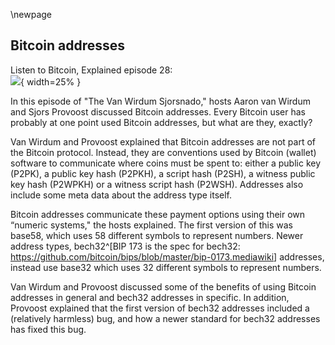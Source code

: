 \newpage

<!---
(these comments won't appear in the PDF)
* send to IP address indeed existed: https://en.bitcoin.it/wiki/IP_transaction
* SegWit (version 0) is explained in another chapter
* bech32m is used in the Taproot softfork (segwit version 1), which will be explained in another chapter
* lightning is mentioned at the end, also covered in other chapters
-->

## Bitcoin addresses

Listen to Bitcoin, Explained episode 28:\
![](qr/28.png){ width=25% }

In this episode of "The Van Wirdum Sjorsnado," hosts Aaron van Wirdum and Sjors Provoost discussed Bitcoin addresses. Every Bitcoin user has probably at one point used Bitcoin addresses, but what are they, exactly?

Van Wirdum and Provoost explained that Bitcoin addresses are not part of the Bitcoin protocol. Instead, they are conventions used by Bitcoin (wallet) software to communicate where coins must be spent to: either a public key (P2PK), a public key hash (P2PKH), a script hash (P2SH), a witness public key hash (P2WPKH) or a witness script hash (P2WSH). Addresses also include some meta data about the address type itself.

Bitcoin addresses communicate these payment options using their own “numeric systems," the hosts explained. The first version of this was base58, which uses 58 different symbols to represent numbers. Newer address types, bech32^[BIP 173 is the spec for bech32: <https://github.com/bitcoin/bips/blob/master/bip-0173.mediawiki>] addresses, instead use base32 which uses 32 different symbols to represent numbers.

Van Wirdum and Provoost discussed some of the benefits of using Bitcoin addresses in general and bech32 addresses in specific. In addition, Provoost explained that the first version of bech32 addresses included a (relatively harmless) bug, and how a newer standard for bech32 addresses has fixed this bug.

<!---
(^ comment marker should be removed during the first editing round)

Aaron Van Wirdum:
Live from Utrecht, this is the Van Wirdum Sjorsnado.

Sjors Provoost:
Hello.

Aaron Van Wirdum:
Hey Sjors.

Sjors Provoost:
What's up?

Aaron Van Wirdum:
The other day I wanted to send Bitcoin to someone, but I didn't-

Sjors Provoost:
Why? Shouldn't you hoddle?

Aaron Van Wirdum:
I hoddle all I can, but sometimes I need to eat, or I need to pay my rent, or I need to buy a new plant for my living room.

Sjors Provoost:
Yeah, that's true.

Aaron Van Wirdum:
So the problem was, the person I wanted to send Bitcoin to, I didn't have their IP address.

Sjors Provoost:
You did not have their IP address.

Aaron Van Wirdum:
I did not have their IP address.

Sjors Provoost:
Okay.

Aaron Van Wirdum:
Luckily, it turns out there's this trick in Bitcoin called Bitcoin addresses.

Sjors Provoost:
That's right.

Aaron Van Wirdum:
Have you heard of this?

Sjors Provoost:
Yes.

Aaron Van Wirdum:
Maybe our reader ... Cut that please. Maybe our listener hasn't yet Sjors, so let's explain what Bitcoin addresses are.

Sjors Provoost:
Okay. What are Bitcoin addresses?

Aaron Van Wirdum:
First of all, so I made a stupid joke about IP addresses, but this was actually an option, wasn't it?

Sjors Provoost:
Yeah. So in the initial version of Bitcoin, Satoshi announced it on the mailing list and said, "Well, if you want to send somebody some coins, you just enter their IP address and then it'll exchange, I guess, an address to send it to."

Aaron Van Wirdum:
Yeah. So it was actually possible to send Bitcoins to people's IP addresses. I don't think that's possible anymore. That's not in any of the code-

Sjors Provoost:
I don't think so either.

Aaron Van Wirdum:
... probably, right?

Sjors Provoost:
I haven't seen it. Yeah. Because the other way is that you just get an address to send to, and then it goes to the blockchain. And, because the other side is checking the blockchain also, it'll show up.

Aaron Van Wirdum:
Yeah. Well, that's actually not how it works at all, but we're going to explain it now. I think.

Sjors Provoost:
Yep.

Aaron Van Wirdum:
Let's go. Okay. First of all, Sjors, when you send Bitcoin to someone, what do you actually do? What happens?

Sjors Provoost:
Well, you're creating a transaction that has a bunch of inputs, and it has an output. And that output describes who can spend it. Right? So you could say anybody can spend this. That's not a good idea. We talked about that in an earlier episode. So what you do is you put a constraint on it. And the very first version of that constraint was he who has, or he or she who has this public key can spend the coins. So that's called Pay-to-Public-Key.

Aaron Van Wirdum:
Yes, exactly. And then we just mentioned this IP example. So what actually happened was you would connect to someone's IP. I don't know the nitty-gritty details, but in general you would connect to someone's IP, and you would ask for a public key, and that person would give you the public key. And I think that's what you send the Bitcoins to.

Sjors Provoost:
Yeah, I believe so too. But I haven't seen that code in action, so we could be slightly wrong there. Somebody should dig it up. I'd love to see screenshots of like what that used to look like.

Aaron Van Wirdum:
Yeah. Is there anyone who's ever used this way of paying someone, pay to IP address?

Sjors Provoost:
Yeah. We'd love to know.

Aaron Van Wirdum:
It was technically possible. If anyone listening has ever actually you use this, we'd be curious to hear that.

Sjors Provoost:
I mean, it makes sense to think that way in the first version of Bitcoin, right? Because before that you had all these peer to peer applications, and they were generally very direct. So with Napster and all these things, or Kazaa, I don't know which one, you would connect to other people and you would download things from them. And with Bitcoin you connect to other peers, but nowadays you just connect to random peers. But perhaps in the beginning the idea might have been, okay, you connect to peers you know, and so then you might as well do transactions with them. But right now you don't really do transactions with the peers you're directly connected to. At least not on Bitcoin on-chain.

Aaron Van Wirdum:
Yeah. Well anyway, so that's one way of paying someone to a public key, is you'd connect to their IP address and you'd get their public key. The other way is if you mine Bitcoins. So if you're a miner, then you're actually sending the block rewards to your public key. Is that still the case? It used to be the case in the beginning, at least.

Sjors Provoost:
Well, in the beginning Bitcoin had a piece of mining software built into software. Right? So if you downloaded the Bitcoin software, it would just start mining. And so it would use that mechanism-

Aaron Van Wirdum:
Well, you just have to press a button. But yeah.

Sjors Provoost:
Yeah, I guess. And then later on you had mining pools, and it all became more professional. So the way they would pay out might be very different. Probably might go to a multisig address from which it's paid back to the individual pool participants. Or it could be paid directly to the pool participants, although that's a bit inefficient because you need a long list of addresses in a coinbase, but I've seen huge coinbase transactions. So probably people were doing that.

Aaron Van Wirdum:
Right. Well anyway, so the point I was making was this pay to public key way of paying someone, I learned this while doing a little bit of research for the show, that was only ever really used for pay to IP address and for the miner, the block reward. It wasn't actually used for anything other than that. What was used other than that was Pay-to-Public-Key-Hash. Right? So you're not sending money to a public key, but you're sending money to the hash of that public key. And this is where addresses come in-

Sjors Provoost:
Yeah, and they had-

Aaron Van Wirdum:
... because this type of payment actually used addresses for the first time. Not for the first time, this was always there. Also something I learned while doing a little bit of research. This was there since day one. There were Bitcoin addresses since day one, but they were only there for Pay-to-Public-Key-Hash.

Sjors Provoost:
Right. So basically, so the script on the Bitcoin blockchain would in that case say, "Okay. The person who can spend this must have the public key belonging to this hash." So the nice thing about that is that you're not saying which public key you have, or at least at the time it was thought that maybe that was safer against quantum attacks. But the other benefit is that it's a little bit shorter so it saves a bit on block space, although of course that wasn't an issue back then. So yeah. You pay to the public key hash.

Aaron Van Wirdum:
Yeah. I guess in a way it's slightly more private as well, right? Because you're only revealing your public key when you're paying. No, that doesn't make sense.

Sjors Provoost:
No, I think that's exactly, it doesn't matter.

Aaron Van Wirdum:
No. Okay. So that's paying to public key hash. And like you said, what you see on the blockchain itself, what's recorded on the blockchain, is the actual hash of a public key. However, when you're getting paid on a public, Pay-to-PubKey-hash, what you're sharing with someone is not the hash, it's actually an address.

Sjors Provoost:
Yes. Well, you are sharing the hash, but you do that using an address.

Aaron Van Wirdum:
Exactly. So what is an address?

Sjors Provoost:
So an address essentially is, at least this type of address, is the number one, followed by the hash of the public key. But it is encoded using something called base58.

Aaron Van Wirdum:
What's base58?

Sjors Provoost:
Okay. So let's go back to base64. I don't know if you've ever seen an email source code, like an attachment, all these weird characters in there. That's base64. And base58 is based on that. But maybe to say what it is, it is all the lowercase letters, all the uppercase letters, and all the numbers, and without any of the signs, and with some ambiguous things removed. So you do not have the small O, the big O, and the zero.

Aaron Van Wirdum:
Should we start with base10?

Sjors Provoost:
Yeah. So, I mean, there's two things. So this is what is actually-

Aaron Van Wirdum:
I want people to understand what base means.

Sjors Provoost:
Yeah, exactly. So this is what's in base58, but then the question is what is base?

Aaron Van Wirdum:
Yes.

Sjors Provoost:
And so base 10 is you have 10 fingers. And so if you want to express, say, the number 115, you can make three gestures. Right? You show a one and a one and a five. And that is base10, because you're using your 10 fingers three times. And that's also how you write down numbers. But there have been different bases. Think the Babylonians were very much into base 360. That's why we have-

Aaron Van Wirdum:
Hang on, hang on. Because we're not actually using fingers most of the time. So I want to make this clear that it just means we have a decimal system, so that means we have 10 different symbols that represent the number.

Sjors Provoost:
That's right.

Aaron Van Wirdum:
There is the symbol zero, which is a round thing. And then we have the one.

Sjors Provoost:
Probably not a coincidence that that happens to match the number of fingers-

Aaron Van Wirdum:
I totally agree. I just want to make it clear that we're not actually using fingers most of the time.

Sjors Provoost:
No. And so I think-

Aaron Van Wirdum:
Okay, so we have 10 symbols. So that means that once you get by the 11th number, at that point you're going to have to reuse symbols you're already used, you're now going to use combinations. So in our case that would be ... Well, it kind of gets confusing because the first number is a zero. So then the 11th number is the one and the zero.

Sjors Provoost:
Yeah, exactly. And there have been different bases in use. Right? So base 360, I believe, was used like Babylonians. Or maybe base 60. And then for computers we tend to use base two internally, because chips are either on or off. So it's zero or a one. So a long series of zeros and ones. And you can express any number with that. Now, in order to read machine code, typically you would use hexadecimal, which is base16. So that is zero to nine, and then A to F.

Aaron Van Wirdum:
Mm-hmm (affirmative). Yep.

Sjors Provoost:
Right. And so base58 is basically there's 58 possible characters to express something with.

Aaron Van Wirdum:
Yeah. It's all numbers, and there's different ways of expressing a number based on your base.

Sjors Provoost:
Yeah. And the trade-off here-

Aaron Van Wirdum:
That determines how many symbols you're using.

Sjors Provoost:
Right. The trade-off here is readability really, because you could represent machine code as normal characters. So the ASCII alphabet, or the ASCII character set is 256 different characters. So that's base 256. But if you've ever done something like print and then the name of a file, your computer will show complete gibberish on the screen and it will start beeping. And the reason it starts beeping is because one of these codes, somewhere in the base 256 is a beep, which actually makes your terminal beep. So it is completely impractical to view a file using base 256, even though there is a character for every one of the 256 things there. So that's why you tend to do that in base 16, hexadecimal is relatively easy to read, but then it's quite long. If you take a public key and you write it as hexadecimal, it's a rather long thing to write down. And base58 is a little bit shorter, so maybe it's easier to copy paste perhaps. Or it's not even easy to read on the phone. Base58 is pretty terrible, because it's uppercase, lowercase, uppercase, lowercase.

Aaron Van Wirdum:
Yeah. Okay. Just to restate that briefly. So base two is you're just using two symbols, which is one and zero. And base10 is what we use most of the time. It's 0, one, two, three, four, up until nine. And you have hexadecimal, which uses zero through nine, plus B, C, D, E, F. And then what we're talking about here is base58, which uses 58 different symbols, which are zero through nine, and then most of the alphabet in both capital letters and under case. Right?

Sjors Provoost:
Yeah. I think it's lowercase and uppercase, and then most of the numbers. But there are some letters and numbers that are skipped, that are ambiguous. So the number zero, the letter O, both lowercase and uppercase, or at least uppercase is not in there.

Aaron Van Wirdum:
Yeah. I think, for example, the capital I and the lowercase L are both not in there, because they look too similar, for example.

Sjors Provoost:
Right. And that's why you get a little bit less than if you just add 26 letters plus 26 uppercase plus 10 numbers. Right?

Aaron Van Wirdum:
Okay. I think we finally explained what base 58 means.

Sjors Provoost:
Yeah. And just as a side step, I talked about email earlier, that's base64. That is the same, but it also has some characters like underscore and plus and equals. And that was mostly used for email attachments. And I guess they didn't want to use al 256 characters either, because they didn't want the email to start beeping, but they did want to squeeze a lot of information into the attachment. Anywho.

Aaron Van Wirdum:
Okay, that's base58. Now, why are we talking about this? What is an address?

Sjors Provoost:
Yeah. So the address again is actually the value of zero, I believe. But that's expressed as a one, because that's the first digit in this character set.

Aaron Van Wirdum:
Base58 system, yeah.

Sjors Provoost:
Yeah. So it starts with a one. And then it's followed by the public key hash, which is just expressed in base58.

Aaron Van Wirdum:
Right. Is that all it is?

Sjors Provoost:
Yes. And keep in mind, so that is the information you send to somebody else when you want them to send you Bitcoin. You could also just send them zero, zero, and then the public key. And maybe they would be able to interpret that. Probably not. You could send them the actual script that's used on the blockchain. Because on the blockchain there is no like base58 or base64 or anything like that. The blockchain is just binary information. So the blockchain has this script that says, "If the person has the right public key hash, has the public key belonging to this public key hash, then you can spend it." And we talked about in an earlier episode how Bitcoin scripts work. So you could send somebody the Bitcoin script in hexadecimal, anything you want. But the convention is you use this address format. And that's why all traditional Bitcoin addresses start with a one. And they're all roughly the same length.

Aaron Van Wirdum:
Okay. So a Bitcoin address is basically just a base58 representation of a version number, plus a public key hash. Sjors, is base58 used for anything else in Bitcoin?

Sjors Provoost:
Yeah. You can also use it to communicate a private key. And in that case, your version number is ... Well, it's written as five. But it actually represents, I think, 128. And then followed by the private key.

Aaron Van Wirdum:
So that's why all private keys start with a five. Or at least used to start with a five?

Sjors Provoost:
Yeah. So in the old days you had paper wallet that you could print. And if you generate them actually securely without a back door, then on one side of the piece of paper you would have something starting with a five. And on the other side of the paper you would have something starting with a one. And then it would say like, "Show this to other people. And don't show this to other people."

Aaron Van Wirdum:
Right. Now, I happen to know, Sjors, that there are also address that start with a three.

Sjors Provoost:
That's right.

Aaron Van Wirdum:
What's up with that?

Sjors Provoost:
Well, usually those are multi signature addresses. But they don't have to be, they could be single signature addresses. What they are are-

Aaron Van Wirdum:
It could also be types of SegWit addresses, or they could be many things, right?

Sjors Provoost:
Yes.

Aaron Van Wirdum:
They could also be single sig, but you already mentioned that. So let's go on. Okay. Three. It starts with a three, what does it mean?

Sjors Provoost:
So it basically says Pay-to-Public-Key-Hash. So it is that number-

Aaron Van Wirdum:
Pay-to-Public-Script-Hash.

Sjors Provoost:
... followed by ... Sorry, Public-Script-Hash.

Aaron Van Wirdum:
Yes.

Sjors Provoost:
Well, not even public. Just Pay-to-Script-Hash.

Aaron Van Wirdum:
Pay-to-Script. We're getting there.

Sjors Provoost:
[crosstalk 00:14:30].

Aaron Van Wirdum:
Eventually. Pay-to-Script-Hash.

Sjors Provoost:
Yes. And it says basically anybody who has the script belonging to this hash, and who can satisfy the script. So just knowing the script is not enough. You actually have to do whatever the script says you should do.

Aaron Van Wirdum:
Yeah. So the first version we just described was Pay-to-Public-Key-Hash, which required people to offer valid signature corresponding to the public key. And now we're talking about Pay-to-Script-Hash, which means someone needs to present the scripts and be able to solve the scripts. So why do these start with the three?

Sjors Provoost:
It's just the convention. So as we said, there is basically a version number that everything that you communicate through base58 starts with a version number. And if it starts with a one then you know it's Pay-Public-Key-Hash. If it starts with a three, you know it's pay-to-Script-Hash. If it starts with a five you know it's a private key. So it's just a convention. And it has-

Aaron Van Wirdum:
Once again.

Sjors Provoost:
... no meaning on the blockchain itself.

Aaron Van Wirdum:
Once again, all this is is a version number plus this hash represented in base58. Is that all it is?

Sjors Provoost:
Yeah.

Aaron Van Wirdum:
This is all so much simpler than I once thought, Sjors.

Sjors Provoost:
No, it's really simple. And the only mystery that has been solved today, I guess, is, well, what if you only use the public key? But there wasn't done using this system, so there is no initial letter that would represent trying to do that.

Aaron Van Wirdum:
Yeah. That was never represented in base58.

Sjors Provoost:
No, otherwise probably that would've been version zero, and then all normal addresses might have started with a two. Who knows?

Aaron Van Wirdum:
Okay. I think for anyone who already knew this, which is probably a good chunk of people, this is a very boring episode so far. But I think it's going to it get better, because-

Sjors Provoost:
Oh my God.

Aaron Van Wirdum:
... because Sjors, we now have a new type of address, since, I don't know, a year or two, which starts with bc1.

Sjors Provoost:
Bc1q even, usually.

Aaron Van Wirdum:
Yeah usually, but not always. And we're getting into that, I think.

Sjors Provoost:
Yep.

Aaron Van Wirdum:
So what is this all about?

Sjors Provoost:
Well, that is bech32, or bech32, or however you want to pronounce it. And it's been used since SegWit basically. And again, it is something that doesn't exist on the blockchain, so it's just a convention that wallets can use. This is, as the name suggests, a base 32 system, which means you have almost all the letters, and almost all the numbers, minus some ambiguous characters that you don't want to have because they look too much like numbers or letters.

Aaron Van Wirdum:
Yeah. And I think one of the big differences compared to base58 is that this time there are no longer uppercase and lowercase letters, there's just every letter is only in there once.

Sjors Provoost:
Exactly. The other day difference is that it doesn't start-

Aaron Van Wirdum:
Which has a benefit ... I'll mention one benefit of that, which is that if you want to read an address out loud, it's going to be a little bit easier now that there's no difference between uppercase and lowercase.

Sjors Provoost:
Yeah. And the other difference is, I didn't check with base58, but basically it doesn't start with zero or anything like that. It looks pretty arbitrary. So the value zero is written as a Q, the value one is written as a P, the value two is written as a Z, et cetera.

Aaron Van Wirdum:
Why isn't the value one just written as a one?

Sjors Provoost:
Well, it's completely arbitrary, first of all. Right? You can connect any value to any symbol you want.

Aaron Van Wirdum:
Sure.

Sjors Provoost:
If there is a human interpretation that depends on it, then you don't want to do anything confusing. But if your only goal is to make it easy to copy paste things, and if your other goal is for every address to start with bc1q, because bc1 sounds cool, then maybe there's a reason why you want to do them out of order. I haven't read what what the rationale is in the order.

Aaron Van Wirdum:
Okay. Now bech32.

Sjors Provoost:
Yeah. So there's a set of 32 characters. But it's doing the same thing, right? It's again saying, 'Okay, here's a Pay-to-Public-Key, yeah, a Pay-to-Public-Key address. In this case, a pay to witness public key because it's using SegWit, but it's the same idea. Public key hash." So it says, "Hello," and then followed by the hash of the public key.

Aaron Van Wirdum:
Okay. So bech32 addresses, what are we looking at exactly? Because what we're seeing for each of address, it starts with bc1, and then usually a q, and then a whole bunch of other symbols. So what does this all mean?

Sjors Provoost:
That's right. So there is something called the human-readable part, and that doesn't really have any meaning, other than that humans can recognize, "Okay, if the address starts with bc, then it refers to Bitcoin." And the software of course can see this too, but both humans and software can understand this.

Aaron Van Wirdum:
Yeah. So if Litecoin would want to use these kinds of addresses, maybe they do actually, I don't know.

Sjors Provoost:
Probably, then they might start with lt.

Aaron Van Wirdum:
Exactly. So these first two letters just refer to which currency is this about, what blockchain is this for?

Sjors Provoost:
Yeah. And it can be, I think, a fairly arbitrary number of letters. The idea is that it's separated by a one.

Aaron Van Wirdum:
Oh, it could be more than two letters as well?

Sjors Provoost:
Yeah. I think initially Bitcoin Cash was using a much longer introduction.

Aaron Van Wirdum:
I see. Okay.

Sjors Provoost:
So that's pretty arbitrary. Obviously you want to conserve space. So bc is nice and short, and a one. That's a separator. It has no value. So if you look at what do all the 32 numbers mean, then one is not in it.

Aaron Van Wirdum:
One just means?

Sjors Provoost:
Skip this.

Aaron Van Wirdum:
The human-readable part is over. Now the fun stuff starts.

Sjors Provoost:
Now the meat and potatoes.

Aaron Van Wirdum:
Right.

Sjors Provoost:
And the fun stuff, it's a little bit easier actually than with base58, because there's a convention that says if it's ... Well, the convention is it starts with the SegWit version. So the first version of SegWit is zero, which in bech32 is written as q. And then it's either followed by 20 bytes or 32 bytes. And then it means either it's the public key hash, or it is the script hash. And they're different lengths now because SegWit uses the SHA256 hash of the script, rather than in the RIPEMD160 hash of the script. So in base58, the script hash is the same length as the public key hash. But in SegWit they're not the same length. So simply by looking at how long the address is you know whether you're paying to a script or you're paying to a public key hash, so we don't have to say it.

Aaron Van Wirdum:
Right. So to reiterate, the first two letters, bc, that just means this is about Bitcoin. Then the one says, "Okay, that was the part telling you which currency this is. Now pay attention where you're actually going to pay money to." Then the q means which version is going to follow, which version of address?

Sjors Provoost:
Yep.

Aaron Van Wirdum:
And then what comes after that-

Sjors Provoost:
Which version of SegWit.

Aaron Van Wirdum:
Yeah, what comes after it is actually the bech32 representation of this hash, which is either Pay-to-Public-Key-Hash or Pay-to-Script-Hash.

Sjors Provoost:
Yeah. Exactly. Or Pay-to-Witness-Public-Key-Hash or Pay-to-Witness-Script-Hash.

Aaron Van Wirdum:
Sjors, is there anything else cool about bech32?

Sjors Provoost:
Yeah, there is. And it's about error correction. So in base58, there is a check sum. So a check sum basically means you add something to the address at the end. And that way, if you make a typo, then that check sum at the end of the address is not going to work.

Aaron Van Wirdum:
Not going to compute with the rest of the address.

Sjors Provoost:
Yeah. So it'll tell you, "Okay, this address is wrong." Now, there is a certain chance-

Aaron Van Wirdum:
It doesn't tell you what the correct version would be, it just tells you, "This is wrong."

Sjors Provoost:
Exactly. Now, there's a chance that you make a typo that happens to have a correct check sum. I don't know what the odds are with base58, but pretty low.

Aaron Van Wirdum:
Mm-hmm (affirmative). You'd probably have to make several typos.

Sjors Provoost:
Well, yeah, you'd have to have the unlucky typo. I don't know if the odds are one in 10,000 or a 100,000 or something. But there's a lot of Bitcoin users. But in bech32 it's actually better, because it will not just tell you that there's a typo, it'll tell you where the typo is. And that's done differently. So where we talked about in the base58 system there is a check sum, which just takes all the bytes, basically takes all the bytes from the address and then hashes it, here there is very sophisticated mathematical magic ^[Math behind bech32 addresses: <https://medium.com/@MeshCollider/some-of-the-math-behind-bech32-addresses-cf03c7496285>]. I don't think it's super sophisticated, but I can't explain what the actual magic is. But the magic makes it so that you can actually make a typo and it'll actually tell you where the typo is. And you can make about four typos and it'll still know where the typo is and what the real value is. If you do more than that, it won't.

Sjors Provoost:
And the analogy I like to make with that, someone once told me, is it's like if you have a wall and you draw a bunch of circles on it, and each circle represents a correct value, and you're throwing a dart at it. And you might hit the bullseye then you have the right value, or you might just slightly miss the bullseye but you're still within that big circle, then you know exactly where it should have been.

Aaron Van Wirdum:
Are you talking about interlocking circles?

Sjors Provoost:
No, they're not overlapping.

Aaron Van Wirdum:
Okay.

Sjors Provoost:
So the idea there is you want the circles to be as big as possible obviously, but you don't want to waste any space. So that's an optimization problem in general. And of course, in the example of a two dimensional wall with two dimensional circles, it's pretty simple to visualize. Right? You throw the dart and you see, "Okay, it's still within the big circle, so it should belong to this dot." So that is like saying, "Okay, here's your typo and this is how you fix it." And then in the case of bech32 the way I think you should imagine it is that, instead of a two dimensional wall you have a 32 dimensional wall, and the circles are also probably 32 dimensional hyperspheres-

Aaron Van Wirdum:
I find that a little bit hard to imagine, Sjors, but I'm not a wizard like you.

Sjors Provoost:
Well, if you've studied something like physics or math, you know that anything you can do in two dimensions you can see it in three dimensions, and you can do it in n dimensions. You can abstract all these things out to as many dimensions as you need. But the general intuition is the same. So now you're hitting your keyboard, and somewhere in that 32 dimensional space you're slightly off, but you're still inside this sphere, whatever that might look like. And so it knows where the mistake is. But there's a problem.

Aaron Van Wirdum:
Oh.

Sjors Provoost:
Yes.

Aaron Van Wirdum:
Oh no.

Sjors Provoost:
All this amazing wizardry missed something. And it basically-

Aaron Van Wirdum:
It lost me a long time ago, but go on.

Sjors Provoost:
Well, basically it turns out that if your bech32 address ends with a P, then you can add an arbitrary number of qs to it, and it's still will match the check sum.

Aaron Van Wirdum:
Oh yeah. This is the bug. There was a bug in bech32.

Sjors Provoost:
Yeah. So I guess the analogy would be that the circles are not entirely separate in some weird way. And that's not good. But that's actually not a problem originally-

Aaron Van Wirdum:
So any address that ended with a P could have any arbitrary numbers of q following it?

Sjors Provoost:
Exactly.

Aaron Van Wirdum:
And then you wouldn't be told that there's a typo.

Sjors Provoost:
No.

Aaron Van Wirdum:
Your software would think it's right, and then you're sending money to the wrong address.

Sjors Provoost:
Yeah. Which means it's un-spendable.

Aaron Van Wirdum:
Right. Yeah, yeah, yeah. Exactly.

Sjors Provoost:
But the good news is that there's another constraint for the original version of SegWit, SegWit version zero, which is that an address is either, well, 20 bytes or 32 bytes. And that means that it's constrained. Right? Because if you add another q to it, then it's too long. So you still know it's wrong.

Aaron Van Wirdum:
Yeah. If you have a 20 byte address and you add one q, then it's 21, which is still invalid. So you'd have to accidentally add 15 qs? Or how many were?

Sjors Provoost:
12.

Aaron Van Wirdum:
12 qs.

Sjors Provoost:
Yeah. Or something like that. I don't know.

Aaron Van Wirdum:
That's pretty unlikely to happen.

Sjors Provoost:
Yeah. Because I might be confusing bytes and characters. But exactly, that's very unlikely to happen for SegWit version zero. But now we would say, "Okay, we're going to have a new ... We're going to have future versions of SegWit, such as Taproot," which would be bc1p, because P is the version one. And I believe for Taproot there's also a constraint in how long these addresses are supposed to be. So it's still not an acute problem, but in the future maybe we want to have addresses that are somewhat more arbitrary in length, because maybe you want to add some weird conditions to it. Or you want to communicate other information, not just the address. Maybe you want to put the amount inside the address. So this is why there's a new standard proposed BIP 350, which is called bech32m^[BIP 350 is the spec for bech32m: <https://github.com/bitcoin/bips/blob/master/bip-0350.mediawiki>]. And it's actually a very simple change. Think it adds to all the math, it adds one extra number to that math. And then it fixes that particular bug. And everybody's happy.

Aaron Van Wirdum:
So it fixes the bug that the qs don't matter anymore.

Sjors Provoost:
Yeah. You can just add stuff to it without running into problems.

Aaron Van Wirdum:
But I guess this does mean that wallets that have by now upgraded to support these special SegWit address, bech32 addresses, they now have to upgrade again.

Sjors Provoost:
That's right. So that's annoying, because it does mean that if your wallet wants to support sending to a taproot address, then it has to make a small change to the bech32 implementation. And there's some example code on the BIP. It's not a big change because it just adds one number. And if you look at the Bitcoin Core implementation, it's a fairly simple change that does it. But it does mean that, moving forward, when you see a bech32 address, you have to parse it, then see if it's the version zero or the version one, and then do things slightly differently. But even that is just a very small change. But it is annoying, yeah. It does mean that, especially hardware wallets with firmware updates, could take a while.

Aaron Van Wirdum:
Right. So we started out with base58 addresses. Now we're all starting to use bech32 addresses. Is this final? Are we going to keep using bech32? Or are you anticipating some other address format somewhere in the future?

Sjors Provoost:
No, I think this will do for a long time. Bech32 is a way to write addresses now. What is actually inside an address, there could be more information in it. Right? And the most interesting example of that is Lightning invoices. A Lightning invoices uses bech32, but they're much longer because they contain a lot more information. They contain the public key, they contain the amount, they contained the deadline, they contained a bunch of secrets. They contain all sorts of stuff, all sorts of routing hints even. It's like a whole book you're sending over. So bech32 is just an alphabet, essentially. You can make it as long as you want, with this little caveat in mind that we talked about. But you're probably not going to type type Lightning invoices anyway because they're too long. So you tend to copy paste them.

Aaron Van Wirdum:
Yeah. In general you copy paste any address. I don't retype addresses. Do you, Sjors?

Sjors Provoost:
Well, I don't know. You might have some like nuclear cold storage, and the addresses for the nuclear cold storage might be written down on a piece of paper because you don't want them ever to touch anything that's on the internet. But generally people copy paste. But there was some discussion early on, with bech32 I think, that was explicitly talking about, can this be communicated over the phone?

Aaron Van Wirdum:
Yeah, true. That's why there's this-

Sjors Provoost:
Yeah. Even in your nuclear bunker situation maybe you need to communicate something to somebody else in another nuclear bunker through smoke signals. And then you could use bech32 for smoke signals. Although maybe a base two system is easier. I don't know. I've never done smoke signaling.

Aaron Van Wirdum:
No, I usually copy paste.

Sjors Provoost:
Okay. That's cool. It's also like a smoke signal, just a bit more complicated. All right.

Aaron Van Wirdum:
Was that everything there is to know about addresses, Sjors?

Sjors Provoost:
Well, I'm sure there's more, but I think this is a nice primer.

Aaron Van Wirdum:
You're going to call it a day?

Sjors Provoost:
We are. So thank you for listening to the Van Wirdum Sjorsnado.

Aaron Van Wirdum:
There you go.

Aaron Van Wirdum:
(music).
-->
